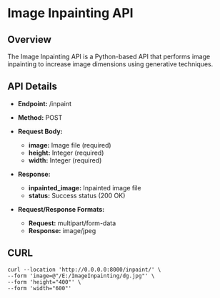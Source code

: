 Image Inpainting API
=====================================
Overview
------------
The Image Inpainting API is a Python-based API that performs image inpainting to increase image dimensions using generative techniques.

API Details
------------
- **Endpoint:** /inpaint
- **Method:** POST
- **Request Body:**
  - **image:** Image file (required)
  - **height:** Integer (required)
  - **width:** Integer (required)

- **Response:**
  - **inpainted_image:** Inpainted image file
  - **status:** Success status (200 OK)
- **Request/Response Formats:**
  - **Request:** multipart/form-data
  - **Response:** image/jpeg

CURL
------------
```
curl --location 'http://0.0.0.0:8000/inpaint/' \
--form 'image=@"/E:/ImageInpainting/dg.jpg"' \
--form 'height="400"' \
--form 'width="600"'
```
